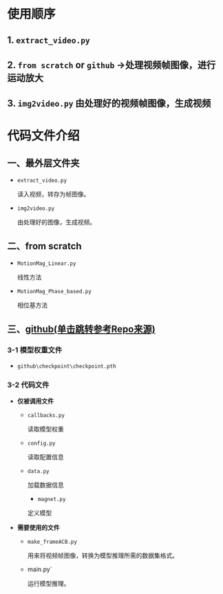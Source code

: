 # 使用顺序
## 1. `extract_video.py`
## 2. `from scratch` or `github` ->处理视频帧图像，进行运动放大
## 3. `img2video.py` 由处理好的视频帧图像，生成视频

# 代码文件介绍

## 一、最外层文件夹
- `extract_video.py`
  
    读入视频，转存为帧图像。

- `img2video.py`

    由处理好的图像，生成视频。

## 二、from scratch
- `MotionMag_Linear.py`

    线性方法
- `MotionMag_Phase_based.py`

    相位基方法

## 三、[github(单击跳转参考Repo来源)](https://github.com/ZhengPeng7/motion_magnification_learning-based)

### 3-1 模型权重文件
- `github\checkpoint\checkpoint.pth`

### 3-2 代码文件
- **仅被调用文件**

  + `callbacks.py`

    读取模型权重

  + `config.py`

    读取配置信息

  + `data.py`

    加载数据信息

    + `magnet.py`

    定义模型

- **需要使用的文件**
  + `make_frameACB.py`

    用来将视频帧图像，转换为模型推理所需的数据集格式。

  + main.py`

    运行模型推理。

